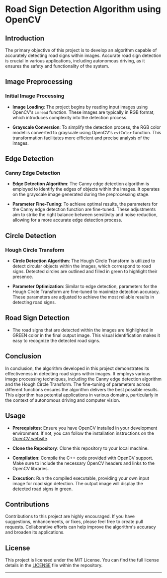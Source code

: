 # Road Sign Detection Algorithm using OpenCV

## Introduction

The primary objective of this project is to develop an algorithm capable of accurately detecting road signs within images. Accurate road sign detection is crucial in various applications, including autonomous driving, as it ensures the safety and functionality of the system.

## Image Preprocessing

### Initial Image Processing

- **Image Loading**: The project begins by reading input images using OpenCV's `imread` function. These images are typically in RGB format, which introduces complexity into the detection process.

- **Grayscale Conversion**: To simplify the detection process, the RGB color model is converted to grayscale using OpenCV's `cvtColor` function. This transformation facilitates more efficient and precise analysis of the images.

## Edge Detection

### Canny Edge Detection

- **Edge Detection Algorithm**: The Canny edge detection algorithm is employed to identify the edges of objects within the images. It operates on the grayscale image generated during the preprocessing stage.

- **Parameter Fine-Tuning**: To achieve optimal results, the parameters for the Canny edge detection function are fine-tuned. These adjustments aim to strike the right balance between sensitivity and noise reduction, allowing for a more accurate edge detection process.

## Circle Detection

### Hough Circle Transform

- **Circle Detection Algorithm**: The Hough Circle Transform is utilized to detect circular objects within the images, which correspond to road signs. Detected circles are outlined and filled in green to highlight their presence.

- **Parameter Optimization**: Similar to edge detection, parameters for the Hough Circle Transform are fine-tuned to maximize detection accuracy. These parameters are adjusted to achieve the most reliable results in detecting road signs.

## Road Sign Detection

- The road signs that are detected within the images are highlighted in GREEN color in the final output image. This visual identification makes it easy to recognize the detected road signs.

## Conclusion

In conclusion, the algorithm developed in this project demonstrates its effectiveness in detecting road signs within images. It employs various image processing techniques, including the Canny edge detection algorithm and the Hough Circle Transform. The fine-tuning of parameters across different functions ensures the algorithm delivers the best possible results. This algorithm has potential applications in various domains, particularly in the context of autonomous driving and computer vision.

## Usage

- **Prerequisites**: Ensure you have OpenCV installed in your development environment. If not, you can follow the installation instructions on the [OpenCV website](https://opencv.org/).

- **Clone the Repository**: Clone this repository to your local machine.

- **Compilation**: Compile the C++ code provided with OpenCV support. Make sure to include the necessary OpenCV headers and links to the OpenCV libraries.

- **Execution**: Run the compiled executable, providing your own input image for road sign detection. The output image will display the detected road signs in green.

## Contributions

Contributions to this project are highly encouraged. If you have suggestions, enhancements, or fixes, please feel free to create pull requests. Collaborative efforts can help improve the algorithm's accuracy and broaden its applications.

## License

This project is licensed under the MIT License. You can find the full license details in the [LICENSE](LICENSE) file within the repository.

---
